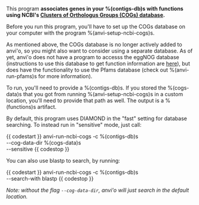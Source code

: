 This program **associates genes in your %(contigs-db)s with functions using NCBI's [Clusters of Orthologus Groups (COGs) database](https://www.ncbi.nlm.nih.gov/pmc/articles/PMC102395/).**

Before you run this program, you'll have to set up the COGs database on your computer with the program %(anvi-setup-ncbi-cogs)s.  

As mentioned above, the COGs database is no longer actively added to anvi'o, so you might also want to consider using a separate database. As of yet, anvi'o does not have a program to accesss the eggNOG database (instructions to use this database to get function information are [here](http://merenlab.org/2016/06/18/importing-functions/#eggnog-database--emapper)), but does have the functionality to use the Pfams database (check out %(anvi-run-pfams)s for more information). 

To run, you'll need to provide a %(contigs-db)s. If you stored the %(cogs-data)s that you got from running %(anvi-setup-ncbi-cogs)s in a custom location, you'll need to provide that path as well. The output is a %(functions)s artifact. 

By default, this program uses DIAMOND in the "fast" setting for database searching. To instead run in "sensitive" mode, just call: 

{{ codestart }}
anvi-run-ncbi-cogs -c %(contigs-db)s \
            --cog-data-dir %(cogs-data)s \
            --sensitive
{{ codestop }}

You can also use blastp to search, by running: 

{{ codestart }}
anvi-run-ncbi-cogs -c %(contigs-db)s \
            --search-with blastp
{{ codestop }}

*Note: without the flag `--cog-data-dir`, anvi'o will just search in the default location.*


